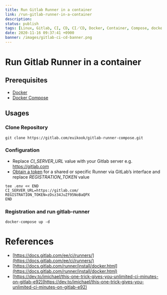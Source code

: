 ```yaml
---
title: Run Gitlab Runner in a container
link: /run-gitlab-runner-in-a-container
description: 
status: publish
tags: [Linux, Gitlab, CI, CD, CI／CD, Docker, Container, Compose, docker-compose]
date: 2020-11-16 09:37:41 +0900
banner: /images/gitlab-ci-cd-banner.png
---
```

# Run Gitlab Runner in a container

## Prerequisites
* [Docker](https://www.docker.com/)
* [Docker Compose](https://docs.docker.com/compose/)

## Usages

### Clone Repository

```
git clone https://gitlab.com/euikook/gitlab-runner-compose.git
```

###  Configuration
* Replace *CI_SERVER_URL* value with your Gitlab server e.g. https://gitlab.com
* [Obtain a token](https://docs.gitlab.com/ee/ci/runners/) for a shared or specific Runner via GitLab’s interface and replace *REGISTRATION_TOKEN* value

```
tee .env << END
CI_SERVER_URL=https://gitlab.com/
REGISTRATION_TOKEN=zDsz34JuZf95NoBaQPX
END
```

### Registration and run gitlab-runner

```
docker-compose up -d
```

# References
* [https://docs.gitlab.com/ee/ci/runners/](https://docs.gitlab.com/ee/ci/runners/)
* [https://docs.gitlab.com/runner/install/docker.html](https://docs.gitlab.com/runner/install/docker.html)
* [https://dev.to/imichael/this-one-trick-gives-you-unlimited-ci-minutes-on-gitlab-e92](https://dev.to/imichael/this-one-trick-gives-you-unlimited-ci-minutes-on-gitlab-e92)
